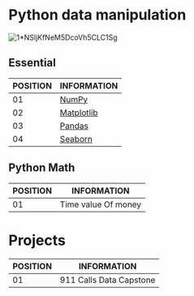 # Python data manipulation

![1*NSljKfNeM5DcoVh5CLC1Sg](https://user-images.githubusercontent.com/33932398/97771876-20e95c80-1b20-11eb-9ad3-606c74005f28.png)

## Essential

POSITION|INFORMATION 
-------- | ---------- 
01       | <a href="https://github.com/ddenerson/py.dataManipulation/tree/master/essential/01-%20NumPy">NumPy<a/>
02       | <a href="https://github.com/ddenerson/py.dataManipulation/tree/master/essential/02-%20Matplotlib">Matplotlib<a/>
03       | <a href="https://github.com/ddenerson/py.dataManipulation/tree/master/essential/03-%20Pandas">Pandas<a/>
04       | <a href="https://github.com/ddenerson/py.dataManipulation/tree/master/essential/04-%20Seaborn">Seaborn

## Python Math

POSITION|INFORMATION 
-------- | ---------- 
01       | Time value Of money

# Projects 

POSITION|INFORMATION 
-------- | ---------- 
01       | 911 Calls Data Capstone
